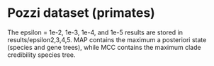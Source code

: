 # Pozzi dataset (primates)




The epsilon = 1e-2, 1e-3, 1e-4, and 1e-5 results are stored in results/epsilon2,3,4,5. MAP contains the maximum a posteriori state (species and gene trees), while MCC contains the maximum clade credibility species tree.
